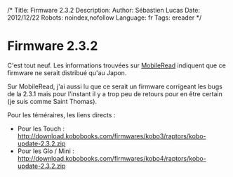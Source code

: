 /*
Title: Firmware 2.3.2
Description: 
Author: Sébastien Lucas
Date: 2012/12/22
Robots: noindex,nofollow
Language: fr
Tags: ereader
*/
# Firmware 2.3.2

C'est tout neuf. Les informations trouvées sur [MobileRead](http://www.mobileread.com/forums/showthread.php?t=200245) indiquent que ce firmware ne serait distribué qu'au Japon.

Sur MobileRead, j'ai aussi lu que ce serait un firmware corrigeant les bugs de la 2.3.1 mais pour l'instant il y a trop peu de retours pour en être certain (je suis comme Saint Thomas).

Pour les téméraires, les liens directs : 

* Pour les Touch : http://download.kobobooks.com/firmwares/kobo3/raptors/kobo-update-2.3.2.zip
* Pour les Glo / Mini : http://download.kobobooks.com/firmwares/kobo4/raptors/kobo-update-2.3.2.zip
